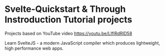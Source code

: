 # Svelte-Quickstart & Through Instroduction Tutorial projects
Projects based on YouTube video https://youtu.be/LIfIRdRlD58

Learn SvelteJS - a modern JavaScript compiler which produces lightweight, high performance web apps.

